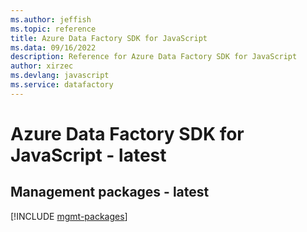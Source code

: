 ```yaml
---
ms.author: jeffish
ms.topic: reference
title: Azure Data Factory SDK for JavaScript
ms.data: 09/16/2022
description: Reference for Azure Data Factory SDK for JavaScript
author: xirzec
ms.devlang: javascript
ms.service: datafactory
---
```

# Azure Data Factory SDK for JavaScript - latest

## Management packages - latest
[!INCLUDE [mgmt-packages](data-factory-mgmt-index.md)]